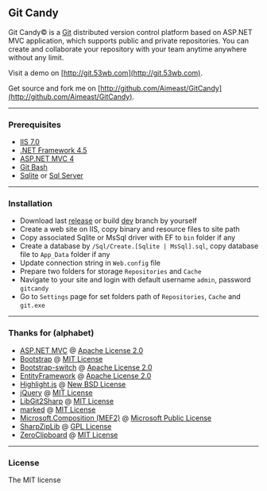 ﻿## Git Candy
Git Candy© is a [Git](http://git-scm.com/documentation) distributed version control platform based on ASP.NET MVC application, which supports public and private repositories. You can create and collaborate your repository with your team anytime anywhere without any limit.

Visit a demo on [http://git.53wb.com](http://git.53wb.com).

Get source and fork me on [http://github.com/Aimeast/GitCandy](http://github.com/Aimeast/GitCandy).

---
### Prerequisites
* [IIS 7.0](http://www.iis.net/learn)
* [.NET Framework 4.5](http://www.microsoft.com/en-us/download/details.aspx?id=30653)
* [ASP.NET MVC 4](http://www.asp.net/mvc/mvc4)
* [Git Bash](http://git-scm.com/downloads)
* [Sqlite](http://system.data.sqlite.org/index.html/doc/trunk/www/downloads.wiki) or [Sql Server](http://www.microsoft.com/en-us/sqlserver/get-sql-server/try-it.aspx)

---
### Installation
* Download last [release](http://github.com/Aimeast/GitCandy/releases) or build [dev](http://github.com/Aimeast/GitCandy/dev) branch by yourself
* Create a web site on IIS, copy binary and resource files to site path
* Copy associated Sqlite or MsSql driver with EF to `bin` folder if any
* Create a database by `/Sql/Create.[Sqlite | MsSql].sql`, copy database file to `App_Data` folder if any
* Update connection string in `Web.config` file
* Prepare two folders for storage `Repositories` and `Cache`
* Navigate to your site and login with default username `admin`, password `gitcandy`
* Go to `Settings` page for set folders path of `Repositories`, `Cache` and `git.exe`

---
### Thanks for (alphabet)
* [ASP.NET MVC](http://aspnetwebstack.codeplex.com/) @ [Apache License 2.0](http://aspnetwebstack.codeplex.com/license)
* [Bootstrap](http://github.com/twbs/bootstrap) @ [MIT License](http://github.com/twbs/bootstrap/blob/master/LICENSE)
* [Bootstrap-switch](http://github.com/nostalgiaz/bootstrap-switch) @ [Apache License 2.0](http://github.com/nostalgiaz/bootstrap-switch/blob/master/LICENSE)
* [EntityFramework](http://entityframework.codeplex.com/) @ [Apache License 2.0](http://entityframework.codeplex.com/license)
* [Highlight.js](http://github.com/isagalaev/highlight.js) @ [New BSD License](http://github.com/isagalaev/highlight.js/blob/master/LICENSE)
* [jQuery](http://github.com/jquery/jquery) @ [MIT License](http://github.com/jquery/jquery/blob/master/MIT-LICENSE.txt)
* [LibGit2Sharp](http://github.com/libgit2/libgit2sharp) @ [MIT License](http://github.com/libgit2/libgit2sharp/blob/master/LICENSE.md)
* [marked](http://github.com/chjj/marked) @ [MIT License](http://github.com/chjj/marked/blob/master/LICENSE)
* [Microsoft.Composition (MEF2)](http://mef.codeplex.com/) @ [Microsoft Public License](http://mef.codeplex.com/license)
* [SharpZipLib](http://github.com/icsharpcode/SharpZipLib) @ [GPL License](http://github.com/icsharpcode/SharpZipLib/blob/master/doc/COPYING.txt)
* [ZeroClipboard](http://github.com/zeroclipboard/zeroclipboard) @ [MIT License](http://github.com/zeroclipboard/zeroclipboard/blob/master/LICENSE)

---
### License
The MIT license
